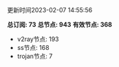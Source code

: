 更新时间2023-02-07 14:55:56

**总订阅: 73**
**总节点: 943**
**有效节点: 368**
- v2ray节点: 193
- ss节点: 168
- trojan节点: 7
